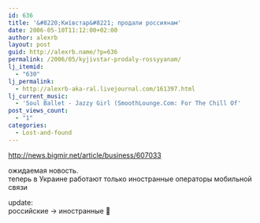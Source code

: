 ```yaml
---
id: 636
title: '&#8220;Київстар&#8221; продали россиянам'
date: 2006-05-10T11:12:00+02:00
author: alexrb
layout: post
guid: http://alexrb.name/?p=636
permalink: /2006/05/kyjivstar-prodaly-rossyyanam/
lj_itemid:
  - "630"
lj_permalink:
  - http://alexrb-aka-ral.livejournal.com/161397.html
lj_current_music:
  - 'Soul Ballet - Jazzy Girl (SmoothLounge.Com: For The Chill Of'
post_views_count:
  - "1"
categories:
  - Lost-and-found
---
```

http://news.bigmir.net/article/business/607033

ожидаемая новость.  
теперь в Украине работают только иностранные операторы мобильной связи

update:  
российские -> иностранные 🙂